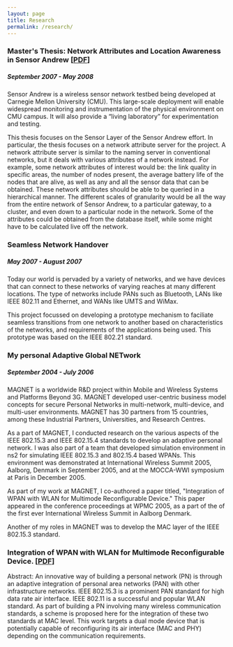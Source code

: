 ```yaml
---
layout: page
title: Research
permalink: /research/
---
```


### Master's Thesis: Network Attributes and Location Awareness in Sensor Andrew [[PDF](../master/files/MS_Thesis_SenseSpace.pdf)]
##### September 2007 - May 2008
Sensor Andrew is a wireless sensor network testbed being developed at Carnegie Mellon University (CMU). 
This large-scale deployment will enable widespread monitoring and instrumentation of the physical environment 
on CMU campus. It will also provide a “living laboratory” for experimentation and testing.

This thesis focuses on the Sensor Layer of the Sensor Andrew effort. In particular, the thesis focuses 
on a network attribute server for the project. A network attribute server is similar to the naming server in 
conventional networks, but it deals with various attributes of a network instead. For example, some network 
attributes of interest would be: the link quality in specific areas, the number of nodes present, the average 
battery life of the nodes that are alive, as well as any and all the sensor data that can be obtained. These 
network attributes should be able to be queried in a hierarchical manner. The different scales of granularity 
would be all the way from the entire network of Sensor Andrew, to a particular gateway, to a cluster, and even 
down to a particular node in the network. Some of the attributes could be obtained from the database itself, 
while some might have to be calculated live off the network.

### Seamless Network Handover
##### May 2007 - August 2007
Today our world is pervaded by a variety of networks, and we have devices that can connect to these networks 
of varying reaches at many different locations. The type of networks include PANs such as Bluetooth, LANs 
like IEEE 802.11 and Ethernet, and WANs like UMTS and WiMax.

This project focussed on developing a prototype mechanism to faciliate seamless transitions from one 
network to another based on characteristics of the networks, and requirements of the applications being used. 
This prototype was based on the IEEE 802.21 standard.

### My personal Adaptive Global NETwork
##### September 2004 - July 2006
MAGNET is a worldwide R&D project within Mobile and Wireless Systems and Platforms Beyond 3G. MAGNET developed 
user-centric business model concepts for secure Personal Networks in multi-network, multi-device, and multi-user 
environments. MAGNET has 30 partners from 15 countries, among these Industrial Partners, Universities, and 
Research Centres.

As a part of MAGNET, I conducted research on the various aspects of the IEEE 802.15.3 and IEEE 802.15.4 standards 
to develop an adaptive personal network. I was also part of a team that developed simulation environment in ns2 for 
simulating IEEE 802.15.3 and 802.15.4 based WPANs. This environment was demonstrated at International Wireless Summit 
2005, Aalborg, Denmark in September 2005, and at the MOCCA-WWI symposium at Paris in December 2005.

As part of my work at MAGNET, I co-authored a paper titled, "Integration of WPAN with WLAN for Multimode Reconfigurable 
Device." This paper appeared in the conference proceedings at WPMC 2005, as a part of the of the first ever 
International Wireless Summit in Aalborg Denmark.

Another of my roles in MAGNET was to develop the MAC layer of the IEEE 802.15.3 standard.

### Integration of WPAN with WLAN for Multimode Reconfigurable Device. [[PDF](../master/files/WLAN_WPAN_Integration.pdf)]
Abstract: An innovative way of building a personal network (PN) is through an adaptive integration of personal area 
networks (PAN) with other infrastructure networks. IEEE 802.15.3 is a prominent PAN standard for high data rate air 
interface. IEEE 802.11 is a successful and popular WLAN standard. As part of building a PN involving many wireless 
communication standards, a scheme is proposed here for the integration of these two standards at MAC level. This 
work targets a dual mode device that is potentially capable of reconfiguring its air interface (MAC and PHY) depending 
on the communication requirements.
